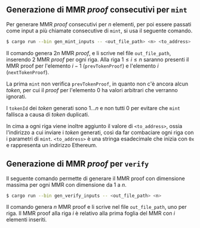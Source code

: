## Generazione di MMR *proof* consecutivi per `mint`

Per generare MMR *proof* consecutivi per $n$ elementi, per poi essere passati come input a più chiamate consecutive di `mint`, si usa il seguente comando.

```bash
$ cargo run --bin gen_mint_inputs -- <out_file_path> <n> <to_address>
```

Il comando genera $2n$ MMR *proof*, e li scrive nel file `out_file_path`, inserendo $2$ MMR *proof* per ogni riga. Alla riga $1\leq i \leq n$ saranno presenti il MMR proof per l'elemento $i-1$ (`prevTokenProof`) e l'elemento $i$ (`nextTokenProof`).

La prima `mint` non verifica `prevTokenProof`, in quanto non c'è ancora alcun *token*, per cui il *proof* per l'elemento $0$ ha valori arbitrari che verranno ignorati.

I `tokenId` dei *token* generati sono $1\ldots n$ e non tutti $0$ per evitare che `mint` fallisca a causa di *token* duplicati.

In cima a ogni riga viene inoltre aggiunto il valore di `<to_address>`, ossia l'indirizzo a cui inviare i *token* generati, così da far combaciare ogni riga con i parametri di `mint`. `<to_address>` è una stringa esadecimale che inizia con `0x` e rappresenta un indirizzo Ethereum.

## Generazione di MMR *proof* per `verify`

Il seguente comando permette di generare il MMR proof con dimensione massima per ogni MMR con dimensione da 1 a $n$.

```bash
$ cargo run --bin gen_verify_inputs -- <out_file_path> <n>
```

Il comando genera $n$ MMR proof e li scrive nel file `out_file_path`, uno per riga. Il MMR proof alla riga $i$ è relativo alla prima foglia del MMR con $i$ elementi inseriti.
